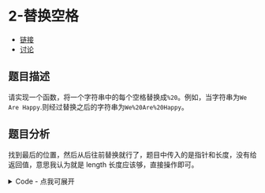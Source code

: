 # 2-替换空格

- [链接](https://www.nowcoder.com/practice/4060ac7e3e404ad1a894ef3e17650423)
- [讨论](https://www.nowcoder.com/questionTerminal/4060ac7e3e404ad1a894ef3e17650423)

## 题目描述

请实现一个函数，将一个字符串中的每个空格替换成`%20`。例如，当字符串为`We Are Happy`.则经过替换之后的字符串为`We%20Are%20Happy`。

## 题目分析

找到最后的位置，然后从后往前替换就行了，题目中传入的是指针和长度，没有给返回值，意思我认为就是 length 长度应该够，直接操作即可。

<details>
<summary>Code - 点我可展开</summary>

```C++
#include <bits/stdc++.h>

using namespace std;

class Solution {
public:
    void replaceSpace(char *str, int length) {
        int i = 0, spaceNum = 0; //spaceNum为空格的数量
        int strl = strlen(str); // 字符串的长度
        while (i < strl) {
            if (str[i++] == ' ')
                spaceNum++;
        }

        // 计算需要的空间，如果超出空间则返回
        int Newlength = strl + spaceNum * 2;  //n*3-n
        if (Newlength > length) {
            return;
        }
        int j = strl - 1;
        str[Newlength] = '\0';
        for (i = Newlength - 1; i >= 0; i--, j--) {
            //i标记新的位置,j标记旧的位置
            if (str[j] == ' ') {
                str[i--] = '0';
                str[i--] = '2';
                str[i] = '%';
            } else {
                str[i] = str[j];
            }
        }
    }
};

int main() {
    Solution a;
    char *str = new char[100];
    strcpy(str, "a 123 bc   ahz");
    a.replaceSpace(str, 100);
    cout << str << endl;
}
```

</details>
